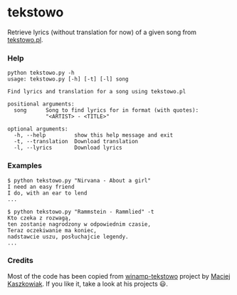 # tekstowo

Retrieve lyrics (without translation for now) of a given song from
[tekstowo.pl](http://www.tekstowo.pl/).

### Help

```shell
python tekstowo.py -h
usage: tekstowo.py [-h] [-t] [-l] song

Find lyrics and translation for a song using tekstowo.pl

positional arguments:
  song      Song to find lyrics for in format (with quotes):
            "<ARTIST> - <TITLE>"

optional arguments:
  -h, --help         show this help message and exit
  -t, --translation  Download translation
  -l, --lyrics       Download lyrics

```

### Examples

```
$ python tekstowo.py "Nirvana - About a girl"
I need an easy friend
I do, with an ear to lend
...
```

```
$ python tekstowo.py "Rammstein - Rammlied" -t
Kto czeka z rozwagą,
ten zostanie nagrodzony w odpowiednim czasie,
Teraz oczekiwanie ma koniec,
nadstawcie uszu, posłuchajcie legendy.
...
```

### Credits

Most of the code has been copied from
[winamp-tekstowo](https://github.com/asdfMaciej/winamp-tekstowo)
project by [Maciej Kaszkowiak](https://github.com/asdfMaciej). If you like it,
take a look at his projects :smiley:.
